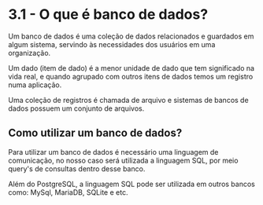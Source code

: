 # 3.1 - O que é banco de dados?

Um banco de dados é uma coleção de dados relacionados e guardados em algum sistema, servindo às necessidades dos usuários em uma organização. 

Um dado (item de dado) é a menor unidade de dado que tem significado na vida real, e quando agrupado com outros itens de dados temos um registro numa aplicação. 

Uma coleção de registros é chamada de arquivo e sistemas de bancos de dados possuem um conjunto de arquivos. 

## Como utilizar um banco de dados?

Para utilizar um banco de dados é necessário uma linguagem de comunicação, no nosso caso será utilizada a linguagem SQL, por meio query's de consultas dentro desse banco.

Além do PostgreSQL, a linguagem SQL pode ser utilizada em outros bancos como: MySql, MariaDB, SQLite e etc.